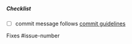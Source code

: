 <!--
Thank you for your pull request. Please provide a description above and review
the requirements below.

For more information on contributing to the Appsody Docs, see the contributors guide: 
https://github.com/docs/CONTRIBUTING.md
-->

##### Checklist
<!-- For completed items, change [ ] to [x]. -->

- [ ] commit message follows [commit guidelines](https://github.com/appsody/docs/blob/master/CONTRIBUTING.md#commit-message-guidelines)

Fixes #issue-number